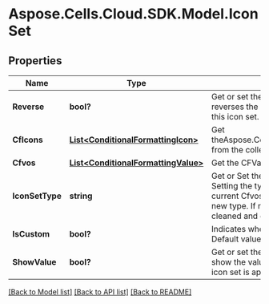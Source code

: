 # Aspose.Cells.Cloud.SDK.Model.IconSet
## Properties

Name | Type | Description | Notes
------------ | ------------- | ------------- | -------------
**Reverse** | **bool?** | Get or set the flag indicating whether to reverses the default order of the   icons in this icon set.  Default value is false.              | [optional] 
**CfIcons** | [**List&lt;ConditionalFormattingIcon&gt;**](ConditionalFormattingIcon.md) | Get theAspose.Cells.ConditionalFormattingIcon from the collection | [optional] 
**Cfvos** | [**List&lt;ConditionalFormattingValue&gt;**](ConditionalFormattingValue.md) | Get the CFValueObjects instance. | [optional] 
**IconSetType** | **string** | Get or Set the icon set type to display.  Setting the type will auto check    if the current Cfvos&#39;s count is accord with the new type. If not accord,    old Cfvos will be cleaned and default Cfvos will be added.              | [optional] 
**IsCustom** | **bool?** | Indicates whether the icon set is custom.  Default value is false. | [optional] 
**ShowValue** | **bool?** | Get or set the flag indicating whether to show the values of the cells on    which this icon set is applied.  Default value is true.              | [optional] 

[[Back to Model list]](../README.md#documentation-for-models) [[Back to API list]](../README.md#documentation-for-api-endpoints) [[Back to README]](../README.md)

